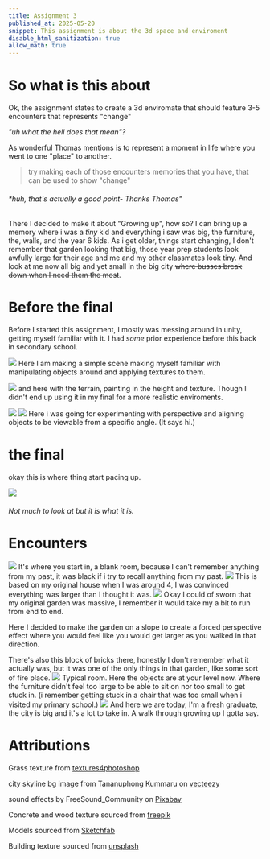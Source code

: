 ```yaml
---
title: Assignment 3
published_at: 2025-05-20
snippet: This assignment is about the 3d space and enviroment
disable_html_sanitization: true
allow_math: true
---
```

# So what is this about
Ok, the assignment states to create a 3d enviromate that should feature 3-5 encounters that represents "change"

*"uh what the hell does that mean"?*

As wonderful Thomas mentions is to represent a moment in life where you went to one "place" to another. 
> try making each of those encounters memories that you have, that can be used to show "change" 
###### *huh, that's actually a good point- Thanks Thomas"

There I decided to make it about "Growing up", how so? I can bring up a memory where i was a *tiny* kid and everything i saw was big, the furniture, the, walls, and the year 6 kids. As i get older, things start changing, I don't remember that garden looking that big, those year prep students look awfully large for their age and me and my other classmates look tiny. And look at me now all big and yet small in the big city ~~where busses break down when I need them the most~~.

# Before the final
Before I started this assignment, I mostly was messing around in unity, getting myself familiar with it. I had *some* prior experience before this back in secondary school.

![](spcscrn.png)
Here I am making a simple scene making myself familiar with manipulating objects around and applying textures to them.

![](trnscrn.png)
and here with the terrain, painting in the height and texture. Though I didn't end up using it in my final for a more realistic enviroments.

![](txtscrn.png) ![](algnscrn.png)
Here i was going for experimenting with perspective and aligning objects to be viewable from a specific angle.
(It says hi.)

# the final
okay this is where thing start pacing up.

![](layout.png)
###### *Not much to look at but it is what it is.*
# Encounters
![](blankroom)
It's where you start in, a blank room, because I can't remember anything from my past, it was black if i try to recall anything from my past.
![](bighouse.png)
This is based on my original house when I was around 4, I was convinced everything was larger than I thought it was.
![](garden.png)
Okay I could of sworn that my original garden was massive, I remember it would take my a bit to run from end to end.

Here I decided to make the garden on a slope to create a forced perspective effect where you would feel like you would get larger as you walked in that direction.

There's also this block of bricks there, honestly I don't remember what it actually was, but it was one of the only things in that garden, like some sort of fire place.
![](classroom.png)
Typical room. Here the objects are at your level now. Where the furniture didn't feel too large to be able to sit on nor too small to get stuck in. (i remember getting stuck in a chair that was too small when i visited my primary school.) 
![](city.png)
And here we are today, I'm a fresh graduate, the city is big and it's a lot to take in. A walk through growing up I gotta say.

# Attributions

Grass texture from [textures4photoshop](https://www.textures4photoshop.com/tex/about.aspx#license)

city skyline bg image from Tananuphong Kummaru on [vecteezy](https://www.vecteezy.com/png/13215129-modern-cityscape-skyline)

sound effects by FreeSound_Community on [Pixabay](https://pixabay.com/)

Concrete and wood texture sourced from [freepik](https://www.freepik.com/)

Models sourced from [Sketchfab](https://sketchfab.com/)

Building texture sourced from [unsplash](https://unsplash.com/)

